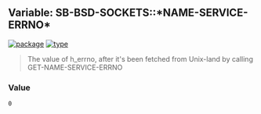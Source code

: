 ## Variable: SB-BSD-SOCKETS::\*NAME-SERVICE-ERRNO\*
[![package](https://img.shields.io/badge/Package-SB--BSD--SOCKETS-5f9ea0.svg?style=social&colorA=999999)](../) [![type](https://img.shields.io/badge/Type-Variable-5f9ea0.svg?style=social&colorA=999999)](../#variable) 

> The value of h_errno, after it's been fetched from Unix-land by calling
> GET-NAME-SERVICE-ERRNO

### Value
```
0
```
